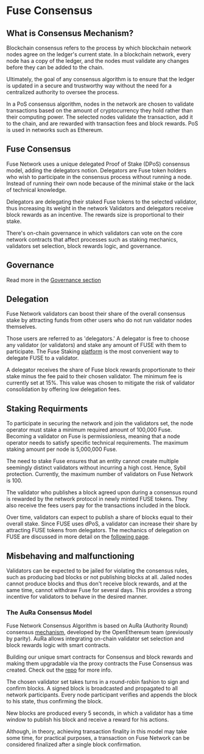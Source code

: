 # Fuse Consensus

## What is Consensus Mechanism?

Blockchain consensus refers to the process by which blockchain network nodes agree on the ledger's current state. In a blockchain network, every node has a copy of the ledger, and the nodes must validate any changes before they can be added to the chain.

Ultimately, the goal of any consensus algorithm is to ensure that the ledger is updated in a secure and trustworthy way without the need for a centralized authority to oversee the process.

In a PoS consensus algorithm, nodes in the network are chosen to validate transactions based on the amount of cryptocurrency they hold rather than their computing power. The selected nodes validate the transaction, add it to the chain, and are rewarded with transaction fees and block rewards. PoS is used in networks such as Ethereum.

## Fuse Consensus

Fuse Network uses a unique delegated Proof of Stake (DPoS) consensus model, adding the delegators notion. Delegators are Fuse token holders who wish to participate in the consensus process without running a node. Instead of running their own node because of the minimal stake or the lack of technical knowledge.

Delegators are delegating their staked Fuse tokens to the selected validator, thus increasing its weight in the network Validators and delegators receive block rewards as an incentive. The rewards size is proportional to their stake.

There's on-chain governance in which validators can vote on the core network contracts that affect processes such as staking mechanics, validators set selection, block rewards logic, and governance.

## Governance

Read more in the [Governance section](fuse-governance-and-development/)

## Delegation

Fuse Network validators can boost their share of the overall consensus stake by attracting funds from other users who do not run validator nodes themselves.

Those users are referred to as 'delegators.' A delegator is free to choose any validator (or validators) and stake any amount of FUSE with them to participate. The Fuse Staking [platform](https://staking.fuse.io) is the most convenient way to delegate FUSE to a validator.

A delegator receives the share of Fuse block rewards proportionate to their stake minus the fee paid to their chosen validator. The minimum fee is currently set at 15%. This value was chosen to mitigate the risk of validator consolidation by offering low delegation fees.

## Staking Requirments

To participate in securing the network and join the validators set, the node operator must stake a minimum required amount of 100,000 Fuse. Becoming a validator on Fuse is permissionless, meaning that a node operator needs to satisfy specific technical requirements. The maximum staking amount per node is 5,000,000 Fuse.

The need to stake Fuse ensures that an entity cannot create multiple seemingly distinct validators without incurring a high cost. Hence, Sybil protection. Currently, the maximum number of validators on Fuse Network is 100.

The validator who publishes a block agreed upon during a consensus round is rewarded by the network protocol in newly minted FUSE tokens. They also receive the fees users pay for the transactions included in the block.

Over time, validators can expect to publish a share of blocks equal to their overall stake. Since FUSE uses dPoS, a validator can increase their share by attracting FUSE tokens from delegators. The mechanics of delegation on FUSE are discussed in more detail on the [following page](https://docs.fuse.io/aboutFuse/about-fuse/fuse-network-blockchain/validators-and-delegation).

## Misbehaving and malfunctioning

Validators can be expected to be jailed for violating the consensus rules, such as producing bad blocks or not publishing blocks at all. Jailed nodes cannot produce blocks and thus don't receive block rewards, and at the same time, cannot withdraw Fuse for several days. This provides a strong incentive for validators to behave in the desired manner.

### The AuRa Consensus Model

Fuse Network Consensus Algorithm is based on AuRa (Authority Round) consensus [mechanism](https://openethereum.github.io/Aura), developed by the OpenEthereum team (previously by parity). AuRa allows integrating on-chain validator set selection and block rewards logic with smart contracts.

Building our unique smart contracts for Consensus and block rewards and making them upgradable via the proxy contracts the Fuse Consensus was created. Check out the [repo](https://github.com/fuseio/fuse-network) for more info.

The chosen validator set takes turns in a round-robin fashion to sign and confirm blocks. A signed block is broadcasted and propagated to all network participants. Every node participant verifies and appends the block to his state, thus confirming the block.

New blocks are produced every 5 seconds, in which a validator has a time window to publish his block and receive a reward for his actions.

Although, in theory, achieving transaction finality in this model may take some time, for practical purposes, a transaction on Fuse Network can be considered finalized after a single block confirmation.
